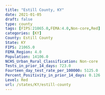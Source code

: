 ```yaml
---
title: "Estill County, KY"
date: 2021-01-05
draft: false
type: county
tags: [FIPS:21065.0,FEMA:4.0,Non-core,Red]
categories: [KY]
County: Estill County
State: KY
FIPS: 21065.0
FEMA_Region: 4.0
Population: 14106.0
NCHS_Urban_Rural_Classification: Non-core
Tests_in_prior_14_days: 723.0
Fourteen_day_test_rate_per_100000: 5125.0
Percent_Positivity_in_prior_14_days: 0.126
Level: Red
url: /states/KY/estill-county
---
```



